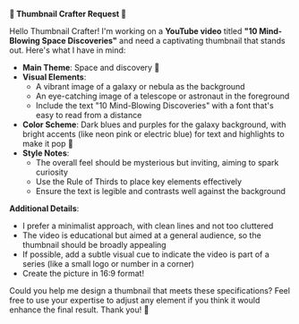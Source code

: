 **🚀 Thumbnail Crafter Request 🚀**

Hello Thumbnail Crafter! I'm working on a **YouTube video** titled **"10 Mind-Blowing Space Discoveries"** and need a captivating thumbnail that stands out. Here's what I have in mind:

- **Main Theme**: Space and discovery 🌌
- **Visual Elements**:
  - A vibrant image of a galaxy or nebula as the background
  - An eye-catching image of a telescope or astronaut in the foreground
  - Include the text "10 Mind-Blowing Discoveries" with a font that's easy to read from a distance
- **Color Scheme**: Dark blues and purples for the galaxy background, with bright accents (like neon pink or electric blue) for text and highlights to make it pop 🎨
- **Style Notes**:
  - The overall feel should be mysterious but inviting, aiming to spark curiosity
  - Use the Rule of Thirds to place key elements effectively
  - Ensure the text is legible and contrasts well against the background

**Additional Details**:
- I prefer a minimalist approach, with clean lines and not too cluttered
- The video is educational but aimed at a general audience, so the thumbnail should be broadly appealing
- If possible, add a subtle visual cue to indicate the video is part of a series (like a small logo or number in a corner)
- Create the picture in 16:9 format!

Could you help me design a thumbnail that meets these specifications? Feel free to use your expertise to adjust any element if you think it would enhance the final result. Thank you! 🙏
